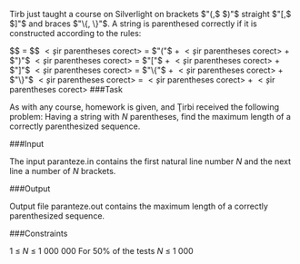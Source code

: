 Tirb just taught a course on Silverlight on brackets $"(,$ $)"$ straight $"[,$ $]"$ and braces $"\{, \}"$. A string is parenthesed correctly if it is constructed according to the rules:

$$ $=$ $$
$<ş\text{ir}$ parentheses $\text{corect}>$ $=$ $"("$ $+$ $<ş\text{ir}$ parentheses $\text{corect}>$ $+$ $")"$
$<ş\text{ir}$ parentheses $\text{corect}>$ $=$ $"["$ $+$ $<ş\text{ir}$ parentheses $\text{corect}>$ $+$ $"]"$
$<ş\text{ir}$ parentheses $\text{corect}>$ $=$ $"\{"$ $+$ $<ş\text{ir}$ parentheses $\text{corect}>$ $+$ $"\}"$
$<ş\text{ir}$ parentheses $\text{corect}>$ $=$ $<ş\text{ir}$ parentheses $\text{corect}>$ $+$ $<ş\text{ir}$ parentheses $\text{corect}>$
###Task

As with any course, homework is given, and Ţirbi received the following problem: Having a string with $N$ parentheses, find the maximum length of a correctly parenthesized sequence.

###Input

The input paranteze.in contains the first natural line number $N$ and the next line a number of $N$ brackets.

###Output

Output file paranteze.out contains the maximum length of a correctly parenthesized sequence.

###Constraints

$1$ $≤$ $N$ $≤$ $1$ $000$ $000$
For $50\%$ of the tests $N$ $≤$ $1$ $000$
